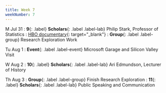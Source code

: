 ```yaml
---
title: Week 7
weekNumber: 7
---
```


M Jul 31
: **9**{: .label} **Scholars**{: .label .label-lab} Philip Stark, Professor of Statistics
  : [HBO documentary](https://www.max.com/movies/2db0b3ac-71c8-442d-b427-acb3e084e02c){: target="_blank"}
: **Group**{: .label .label-group} Research Exploration Work

Tu Aug 1
: **Event**{: .label .label-event} Microsoft Garage and Silicon Valley Visit

W Aug 2
: **10**{: .label} **Scholars**{: .label .label-lab} Ari Edmundson, Lecturer of History

Th Aug 3
: **Group**{: .label .label-group} Finish Research Exploration
: **11**{: .label} **Scholars**{: .label .label-lab} Public Speaking and Communication
